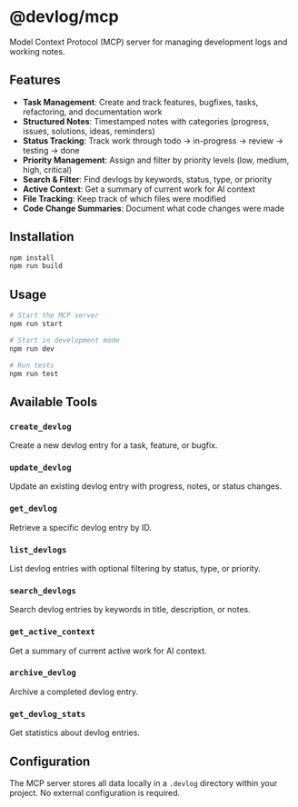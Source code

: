 # @devlog/mcp

Model Context Protocol (MCP) server for managing development logs and working notes.

## Features

- **Task Management**: Create and track features, bugfixes, tasks, refactoring, and documentation work
- **Structured Notes**: Timestamped notes with categories (progress, issues, solutions, ideas, reminders)
- **Status Tracking**: Track work through todo → in-progress → review → testing → done
- **Priority Management**: Assign and filter by priority levels (low, medium, high, critical)
- **Search & Filter**: Find devlogs by keywords, status, type, or priority
- **Active Context**: Get a summary of current work for AI context
- **File Tracking**: Keep track of which files were modified
- **Code Change Summaries**: Document what code changes were made

## Installation

```bash
npm install
npm run build
```

## Usage

```bash
# Start the MCP server
npm run start

# Start in development mode
npm run dev

# Run tests
npm run test
```

## Available Tools

### `create_devlog`
Create a new devlog entry for a task, feature, or bugfix.

### `update_devlog`
Update an existing devlog entry with progress, notes, or status changes.

### `get_devlog`
Retrieve a specific devlog entry by ID.

### `list_devlogs`
List devlog entries with optional filtering by status, type, or priority.

### `search_devlogs`
Search devlog entries by keywords in title, description, or notes.

### `get_active_context`
Get a summary of current active work for AI context.

### `archive_devlog`
Archive a completed devlog entry.

### `get_devlog_stats`
Get statistics about devlog entries.

## Configuration

The MCP server stores all data locally in a `.devlog` directory within your project. No external configuration is required.
